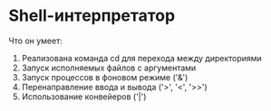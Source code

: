 # Shell-интерпретатор

Что он умеет:
1. Реализована команда cd для перехода между директориями
2. Запуск исполняемых файлов с аргументами
3. Запуск процессов в фоновом режиме ('&')
4. Перенаправление ввода и вывода ('>', '<', '>>')
5. Использование конвейеров ('|')
